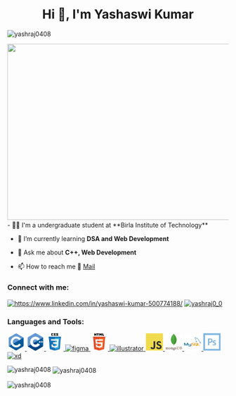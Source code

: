<h1 align="center">Hi 👋, I'm Yashaswi Kumar</h1>
<p align="left"> <img src="https://komarev.com/ghpvc/?username=yashraj0408&label=Profile%20views&color=0e75b6&style=flat" alt="yashraj0408" /> </p>
<img src="https://thumbs.gfycat.com/CheerySeparateGoldeneye-mobile.mp4" width="800" height="400" alt="">
<br>
- 👨‍💻 I'm a undergraduate student at **Birla Institute of Technology**

- 🌱 I’m currently learning **DSA and Web Development**

- 💬 Ask me about **C++, Web Development**

- 📫 How to reach me 📧 [Mail](mailto:yashraj7346@gmail.com)

<h3 align="left">Connect with me:</h3>
<p align="left">
<a href="https://linkedin.com/in/https://www.linkedin.com/in/yashaswi-kumar-500774188/" target="blank"><img align="center" src="https://raw.githubusercontent.com/rahuldkjain/github-profile-readme-generator/master/src/images/icons/Social/linked-in-alt.svg" alt="https://www.linkedin.com/in/yashaswi-kumar-500774188/" height="30" width="40" /></a>
<a href="https://www.codechef.com/users/yashraj0_0" target="blank"><img align="center" src="https://cdn.jsdelivr.net/npm/simple-icons@3.1.0/icons/codechef.svg" alt="yashraj0_0" height="30" width="40" /></a>
</p>

<h3 align="left">Languages and Tools:</h3>
<p align="left"> <a href="https://www.cprogramming.com/" target="_blank" rel="noreferrer"> <img src="https://raw.githubusercontent.com/devicons/devicon/master/icons/c/c-original.svg" alt="c" width="40" height="40"/> </a> <a href="https://www.w3schools.com/cpp/" target="_blank" rel="noreferrer"> <img src="https://raw.githubusercontent.com/devicons/devicon/master/icons/cplusplus/cplusplus-original.svg" alt="cplusplus" width="40" height="40"/> </a> <a href="https://www.w3schools.com/css/" target="_blank" rel="noreferrer"> <img src="https://raw.githubusercontent.com/devicons/devicon/master/icons/css3/css3-original-wordmark.svg" alt="css3" width="40" height="40"/> </a> <a href="https://www.figma.com/" target="_blank" rel="noreferrer"> <img src="https://www.vectorlogo.zone/logos/figma/figma-icon.svg" alt="figma" width="40" height="40"/> </a> <a href="https://www.w3.org/html/" target="_blank" rel="noreferrer"> <img src="https://raw.githubusercontent.com/devicons/devicon/master/icons/html5/html5-original-wordmark.svg" alt="html5" width="40" height="40"/> </a> <a href="https://www.adobe.com/in/products/illustrator.html" target="_blank" rel="noreferrer"> <img src="https://www.vectorlogo.zone/logos/adobe_illustrator/adobe_illustrator-icon.svg" alt="illustrator" width="40" height="40"/> </a> <a href="https://developer.mozilla.org/en-US/docs/Web/JavaScript" target="_blank" rel="noreferrer"> <img src="https://raw.githubusercontent.com/devicons/devicon/master/icons/javascript/javascript-original.svg" alt="javascript" width="40" height="40"/> </a> <a href="https://www.mongodb.com/" target="_blank" rel="noreferrer"> <img src="https://raw.githubusercontent.com/devicons/devicon/master/icons/mongodb/mongodb-original-wordmark.svg" alt="mongodb" width="40" height="40"/> </a> <a href="https://www.mysql.com/" target="_blank" rel="noreferrer"> <img src="https://raw.githubusercontent.com/devicons/devicon/master/icons/mysql/mysql-original-wordmark.svg" alt="mysql" width="40" height="40"/> </a> <a href="https://www.photoshop.com/en" target="_blank" rel="noreferrer"> <img src="https://raw.githubusercontent.com/devicons/devicon/master/icons/photoshop/photoshop-line.svg" alt="photoshop" width="40" height="40"/> </a> <a href="https://www.adobe.com/products/xd.html" target="_blank" rel="noreferrer"> <img src="https://cdn.worldvectorlogo.com/logos/adobe-xd.svg" alt="xd" width="40" height="40"/> </a> </p>

<p><img align="left" src="https://github-readme-stats.vercel.app/api/top-langs?username=yashraj0408&show_icons=true&locale=en&layout=compact" alt="yashraj0408" /></p>

<p>&nbsp;<img align="center" src="https://github-readme-stats.vercel.app/api?username=yashraj0408&show_icons=true&locale=en" alt="yashraj0408" /></p>

<p><img align="center" src="https://github-readme-streak-stats.herokuapp.com/?user=yashraj0408&" alt="yashraj0408" /></p>
